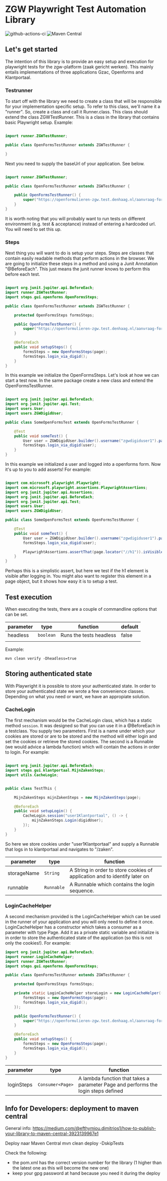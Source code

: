 # ZGW Playwright Test Automation Library

![github-actions-ci](https://github.com/CommonGround-Testing/zgw-playwright-base/actions/workflows/ci.yml/badge.svg) ![Maven Central](https://img.shields.io/maven-central/v/io.github.commonground-testing/zgw-playwright-base)

## Let's get started

The intention of this library is to provide an easy setup and execution for playwright tests for the zgw-platform (zaak
gericht werken). This mainly entails implementations of three applications Gzac, Openforms and Klantportaal.

### Testrunner

To start off with the library we need to create a class that will be responsible for your implementation specific setup.
To refer to this class, we'll name it a "runner".
So, create a class and call it <nameOfYourApp>Runner.class. This class should extend the class ZGWTestRunner. This
is a class in the library that contains basic Playwright setup.
Example:

```java

import runner.ZGWTestRunner;

public class OpenFormsTestRunner extends ZGWTestRunner {

}
```

Next you need to supply the baseUrl of your application. See below.

```java

import runner.ZGWTestRunner;

public class OpenFormsTestRunner extends ZGWTestRunner {

    public OpenFormsTestRunner() {
        super("https://openformulieren-zgw.test.denhaag.nl/aanvraag-formulier-ooievaarspas");
    }
}
```

It is worth noting that you will probably want to run tests on different environment (e.g. test & acceptance) instead of
entering a
hardcoded url. You will need to set this up.

### Steps

Next thing you will want to do is setup your steps. Steps are classes that contain easily readable methods that perform
actions in the browser. We are going to initialize these steps in a method and using a Junit Annotation "@BeforeEach".
This just means the junit runner knows to perform this before each test.

```java

import org.junit.jupiter.api.BeforeEach;
import runner.ZGWTestRunner;
import steps.gui.openforms.OpenFormsSteps;

public class OpenFormsTestRunner extends ZGWTestRunner {

    protected OpenFormsSteps formsSteps;

    public OpenFormsTestRunner() {
        super("https://openformulieren-zgw.test.denhaag.nl/aanvraag-formulier-ooievaarspas");
    }

    @BeforeEach
    public void setupSteps() {
        formsSteps = new OpenFormsSteps(page);
        formsSteps.login_via_digid();
    }
}
```

In this example we initialize the OpenFormsSteps. Let's look at how we can start a test now. In the same package create
a new class and extend the OpenFormsTestRunner.

```java

import org.junit.jupiter.api.BeforeEach;
import org.junit.jupiter.api.Test;
import users.User;
import users.ZGWDigidUser;

public class SomeOpenFormsTest extends OpenFormsTestRunner {

    @Test
    public void someTest() {
        User user = ZGWDigidUser.builder().username("zgwdigiduser1").password("somepassword").build();
        formsSteps.login_via_digid(user);
    }
}
```

In this example we initialized a user and logged into a openforms form. Now it's up to you to add asserts! For example:

```java

import com.microsoft.playwright.Playwright;
import com.microsoft.playwright.assertions.PlaywrightAssertions;
import org.junit.jupiter.api.Assertions;
import org.junit.jupiter.api.BeforeEach;
import org.junit.jupiter.api.Test;
import users.User;
import users.ZGWDigidUser;

public class SomeOpenFormsTest extends OpenFormsTestRunner {

    @Test
    public void someTest() {
        User user = ZGWDigidUser.builder().username("zgwdigiduser1").password("somepassword").build();
        formsSteps.login_via_digid(user);

        PlaywrightAssertions.assertThat(page.locator("//h1")).isVisible();
    }
}
```

Perhaps this is a simplistic assert, but here we test if the h1 element is visible after logging in. You might also want
to register this element in a page object, but it shows how easy it is to setup a test.

## Test execution

When executing the tests, there are a couple of commandline options that can be set.

| parameter | type      | function                | default | 
|-----------|-----------|-------------------------|---------|
| headless  | `boolean` | Runs the tests headless | false   |
|           |           |                         |         |

Example:

```shell
mvn clean verify -Dheadless=true
```

## Storing authenticated state

With Playwright it is possible to store your authenticated state. In order to store your authenticated state we wrote a
few convenience classes. Depending on what you need or want, we have an appropiate solution.

### CacheLogin

The first mechanism would be the CacheLogin class, which has a static method `session`. It was designed so that you can
use it in a @BeforeEach in a testclass. You supply two parameters. First is a name under which your cookies are stored
or are to be stored and the method will either login and set the cookies or retrieve the stored cookies. The second is a
Runnable (we would advice a lambda function) which will contain the actions in order to login. For example:

```java

import org.junit.jupiter.api.BeforeEach;
import steps.gui.klantportaal.MijnZakenSteps;
import utils.CacheLogin;


public class TestThis {

    MijnZakenSteps mijnZakenSteps = new MijnZakenSteps(page);

    @BeforeEach
    public void setupLogin() {
        CacheLogin.session("user1Klantportaal", () -> {
            mijnZakenSteps.Login(digidUser);
        });
    }
}
```

So here we store cookies under "user1Klantportaal" and supply a Runnable that logs in to klantportaal and navigates to
"/zaken".

| parameter   | type       | function                                                                   |  
|-------------|------------|----------------------------------------------------------------------------|
| storageName | `String`   | A String in order to store cookies of application and to identify later on |
| runnable    | `Runnable` | A Runnable which contains the login sequence.                              |

### LoginCacheHelper

A second mechanism provided is the LoginCacheHelper which can be used in the runner of your application and you will
only need to define it once. LoginCacheHelper has a constructor which takes a consumer as a parameter with type Page.
Add it as a private static variable and initialize is in order to store the authenticated state of the application (so
this is not only the cookies!). For example:

```java
import org.junit.jupiter.api.BeforeEach;
import runner.LoginCacheHelper;
import runner.ZGWTestRunner;
import steps.gui.openforms.OpenFormsSteps;

public class OpenFormsTestRunner extends ZGWTestRunner {

    protected OpenFormsSteps formsSteps;

    private static LoginCacheHelper storeLogin = new LoginCacheHelper((page) -> {
        formsSteps = new OpenFormsSteps(page);
        formsSteps.login_via_digid();
    });

    public OpenFormsTestRunner() {
        super("https://openformulieren-zgw.test.denhaag.nl/aanvraag-formulier-ooievaarspas");
    }

    @BeforeEach
    public void setupSteps() {
        formsSteps = new OpenFormsSteps(page);
        formsSteps.login_via_digid();
    }
}
```

| parameter  | type             | function                                                                           |  
|------------|------------------|------------------------------------------------------------------------------------|
| loginSteps | `Consumer<Page>` | A lambda function that takes a parameter Page and performs the login steps defined |

## Info for Developers: deployment to maven central

General info: https://medium.com/@efthymiou.dimitrios1/how-to-publish-your-library-to-maven-central-3923139967e1

Deploy naar Maven Central
mvn clean deploy -DskipTests

Check the following:

- the pom.xml has the correct version number for the library (1 higher than the latest one as this will become the new
  one)
- keep your gpg password at hand because you need it during the deploy
